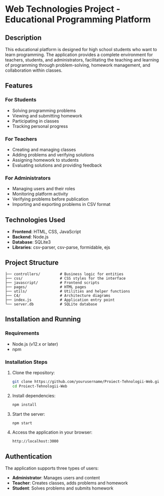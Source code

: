 # Web Technologies Project - Educational Programming Platform

## Description

This educational platform is designed for high school students who want to learn programming. The application provides a complete environment for teachers, students, and administrators, facilitating the teaching and learning of programming through problem-solving, homework management, and collaboration within classes.

## Features

### For Students

- Solving programming problems
- Viewing and submitting homework
- Participating in classes
- Tracking personal progress

### For Teachers

- Creating and managing classes
- Adding problems and verifying solutions
- Assigning homework to students
- Evaluating solutions and providing feedback

### For Administrators

- Managing users and their roles
- Monitoring platform activity
- Verifying problems before publication
- Importing and exporting problems in CSV format

## Technologies Used

- **Frontend**: HTML, CSS, JavaScript
- **Backend**: Node.js
- **Database**: SQLite3
- **Libraries**: csv-parser, csv-parse, formidable, ejs

## Project Structure

```
├── controllers/         # Business logic for entities
├── css/                 # CSS styles for the interface
├── javascript/          # Frontend scripts
├── pages/               # HTML pages
├── utils/               # Utilities and helper functions
├── C4/                  # Architecture diagrams
├── index.js             # Application entry point
└── server.db            # SQLite database
```

## Installation and Running

### Requirements

- Node.js (v12.x or later)
- npm

### Installation Steps

1. Clone the repository:

   ```bash
   git clone https://github.com/yourusername/Proiect-Tehnologii-Web.git
   cd Proiect-Tehnologii-Web
   ```

2. Install dependencies:

   ```bash
   npm install
   ```

3. Start the server:

   ```bash
   npm start
   ```

4. Access the application in your browser:
   ```
   http://localhost:3000
   ```

## Authentication

The application supports three types of users:

- **Administrator**: Manages users and content
- **Teacher**: Creates classes, adds problems and homework
- **Student**: Solves problems and submits homework
